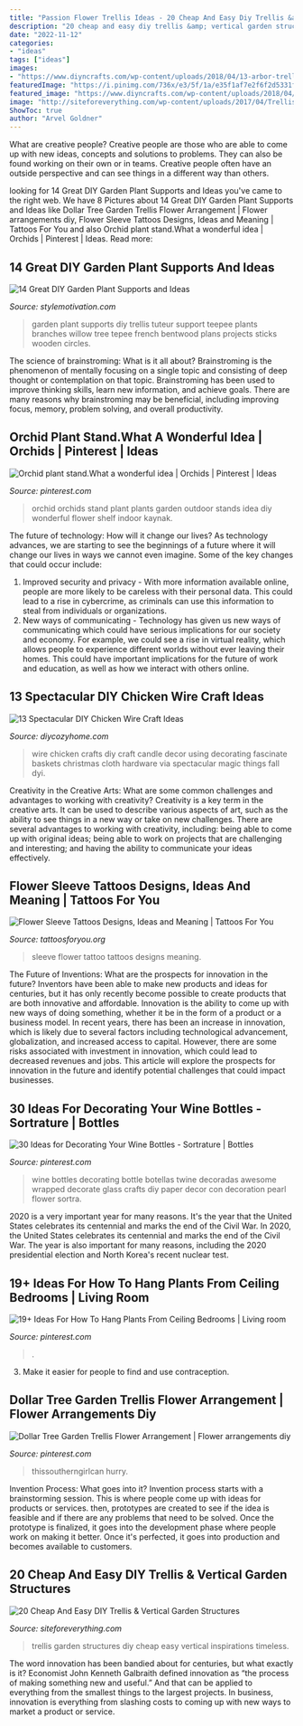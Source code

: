 ```yaml
---
title: "Passion Flower Trellis Ideas - 20 Cheap And Easy Diy Trellis &amp; Vertical Garden Structures"
description: "20 cheap and easy diy trellis &amp; vertical garden structures"
date: "2022-11-12"
categories:
- "ideas"
tags: ["ideas"]
images:
- "https://www.diyncrafts.com/wp-content/uploads/2018/04/13-arbor-trellis.jpg"
featuredImage: "https://i.pinimg.com/736x/e3/5f/1a/e35f1af7e2f6f2d5331f00227605afd2.jpg"
featured_image: "https://www.diyncrafts.com/wp-content/uploads/2018/04/13-arbor-trellis.jpg"
image: "http://siteforeverything.com/wp-content/uploads/2017/04/Trellis-Structures-17.jpg"
ShowToc: true
author: "Arvel Goldner"
---
```



What are creative people?
Creative people are those who are able to come up with new ideas, concepts and solutions to problems. They can also be found working on their own or in teams. Creative people often have an outside perspective and can see things in a different way than others.

	

		
looking for 14 Great DIY Garden Plant Supports and Ideas you've came to the right web. We have 8 Pictures about 14 Great DIY Garden Plant Supports and Ideas like Dollar Tree Garden Trellis Flower Arrangement | Flower arrangements diy, Flower Sleeve Tattoos Designs, Ideas and Meaning | Tattoos For You and also Orchid plant stand.What a wonderful idea | Orchids | Pinterest | Ideas. Read more:
		
    
## 14 Great DIY Garden Plant Supports And Ideas

<img loading=lazy src="https://www.diyncrafts.com/wp-content/uploads/2018/04/13-arbor-trellis.jpg" onerror="this.onerror=null;this.src='https://tse2.mm.bing.net/th?id=OIP.VfcuzmSLTpMhxH_CQgc18QHaJ3&amp;pid=15.1';" alt="14 Great DIY Garden Plant Supports and Ideas">

_Source: stylemotivation.com_

>garden plant supports diy trellis tuteur support teepee plants branches willow tree tepee french bentwood plans projects sticks wooden circles. 

	

The science of brainstroming: What is it all about?
Brainstroming is the phenomenon of mentally focusing on a single topic and consisting of deep thought or contemplation on that topic. Brainstroming has been used to improve thinking skills, learn new information, and achieve goals. There are many reasons why brainstroming may be beneficial, including improving focus, memory, problem solving, and overall productivity.

    
## Orchid Plant Stand.What A Wonderful Idea | Orchids | Pinterest | Ideas

<img loading=lazy src="https://s-media-cache-ak0.pinimg.com/736x/34/80/94/348094fc3595d9f33ddb3bb48c2455d0.jpg" onerror="this.onerror=null;this.src='https://tse1.mm.bing.net/th?id=OIP.Br59OYS4Oagm3LPLp8v9LQHaJ3&amp;pid=15.1';" alt="Orchid plant stand.What a wonderful idea | Orchids | Pinterest | Ideas">

_Source: pinterest.com_

>orchid orchids stand plant plants garden outdoor stands idea diy wonderful flower shelf indoor kaynak. 

	

The future of technology: How will it change our lives?
As technology advances, we are starting to see the beginnings of a future where it will change our lives in ways we cannot even imagine. Some of the key changes that could occur include: 
1. Improved security and privacy - With more information available online, people are more likely to be careless with their personal data. This could lead to a rise in cybercrime, as criminals can use this information to steal from individuals or organizations. 
2. New ways of communicating - Technology has given us new ways of communicating which could have serious implications for our society and economy. For example, we could see a rise in virtual reality, which allows people to experience different worlds without ever leaving their homes. This could have important implications for the future of work and education, as well as how we interact with others online. 

    
## 13 Spectacular DIY Chicken Wire Craft Ideas

<img loading=lazy src="https://diycozyhome.com/wp-content/uploads/2016/06/candle-2.jpg" onerror="this.onerror=null;this.src='https://tse1.mm.bing.net/th?id=OIP.YpCbVhwF91u25nlzOQ3ZfwHaLH&amp;pid=15.1';" alt="13 Spectacular DIY Chicken Wire Craft Ideas">

_Source: diycozyhome.com_

>wire chicken crafts diy craft candle decor using decorating fascinate baskets christmas cloth hardware via spectacular magic things fall dyi. 

	

Creativity in the Creative Arts: What are some common challenges and advantages to working with creativity?
Creativity is a key term in the creative arts. It can be used to describe various aspects of art, such as the ability to see things in a new way or take on new challenges. There are several advantages to working with creativity, including: being able to come up with original ideas; being able to work on projects that are challenging and interesting; and having the ability to communicate your ideas effectively.

    
## Flower Sleeve Tattoos Designs, Ideas And Meaning | Tattoos For You

<img loading=lazy src="http://www.tattoosforyou.org/wp-content/uploads/2016/03/Flower-Sleeve-Tattoo.jpg" onerror="this.onerror=null;this.src='https://tse1.mm.bing.net/th?id=OIP.tC7P1FdcSVE2pazyiT9xtwHaLH&amp;pid=15.1';" alt="Flower Sleeve Tattoos Designs, Ideas and Meaning | Tattoos For You">

_Source: tattoosforyou.org_

>sleeve flower tattoo tattoos designs meaning. 

	

The Future of Inventions: What are the prospects for innovation in the future?
Inventors have been able to make new products and ideas for centuries, but it has only recently become possible to create products that are both innovative and affordable. Innovation is the ability to come up with new ways of doing something, whether it be in the form of a product or a business model. In recent years, there has been an increase in innovation, which is likely due to several factors including technological advancement, globalization, and increased access to capital. However, there are some risks associated with investment in innovation, which could lead to decreased revenues and jobs. This article will explore the prospects for innovation in the future and identify potential challenges that could impact businesses.

    
## 30 Ideas For Decorating Your Wine Bottles - Sortrature | Bottles

<img loading=lazy src="https://i.pinimg.com/originals/b9/dd/5d/b9dd5de7916f25a2799cd5718f5ae1c3.jpg" onerror="this.onerror=null;this.src='https://tse4.mm.bing.net/th?id=OIP.gdhQy-rW-hrRV3euW9Ze8gHaOF&amp;pid=15.1';" alt="30 Ideas for Decorating Your Wine Bottles - Sortrature | Bottles">

_Source: pinterest.com_

>wine bottles decorating bottle botellas twine decoradas awesome wrapped decorate glass crafts diy paper decor con decoration pearl flower sortra. 

	

2020 is a very important year for many reasons. It's the year that the United States celebrates its centennial and marks the end of the Civil War.
In 2020, the United States celebrates its centennial and marks the end of the Civil War. The year is also important for many reasons, including the 2020 presidential election and North Korea's recent nuclear test.

    
## 19+ Ideas For How To Hang Plants From Ceiling Bedrooms | Living Room

<img loading=lazy src="https://i.pinimg.com/736x/a8/39/4a/a8394a12b81d459cba29cd470b805a69.jpg" onerror="this.onerror=null;this.src='https://tse3.mm.bing.net/th?id=OIP.x_67_Ch5g69AhSJnkLFbJAAAAA&amp;pid=15.1';" alt="19+ Ideas For How To Hang Plants From Ceiling Bedrooms | Living room">

_Source: pinterest.com_

>. 

	

3. Make it easier for people to find and use contraception.

    
## Dollar Tree Garden Trellis Flower Arrangement | Flower Arrangements Diy

<img loading=lazy src="https://i.pinimg.com/736x/e3/5f/1a/e35f1af7e2f6f2d5331f00227605afd2.jpg" onerror="this.onerror=null;this.src='https://tse3.mm.bing.net/th?id=OIP.4NymEAdbmS49ZdkWN6uSxwHaLG&amp;pid=15.1';" alt="Dollar Tree Garden Trellis Flower Arrangement | Flower arrangements diy">

_Source: pinterest.com_

>thissoutherngirlcan hurry. 

	

Invention Process: What goes into it?
Invention process starts with a brainstorming session. This is where people come up with ideas for products or services. then, prototypes are created to see if the idea is feasible and if there are any problems that need to be solved. Once the prototype is finalized, it goes into the development phase where people work on making it better. Once it's perfected, it goes into production and becomes available to customers.

    
## 20 Cheap And Easy DIY Trellis &amp; Vertical Garden Structures

<img loading=lazy src="http://siteforeverything.com/wp-content/uploads/2017/04/Trellis-Structures-17.jpg" onerror="this.onerror=null;this.src='https://tse1.mm.bing.net/th?id=OIP.v18PTWe-vmHid9vHVa7lTgAAAA&amp;pid=15.1';" alt="20 Cheap And Easy DIY Trellis &amp; Vertical Garden Structures">

_Source: siteforeverything.com_

>trellis garden structures diy cheap easy vertical inspirations timeless. 

	

The word innovation has been bandied about for centuries, but what exactly is it? Economist John Kenneth Galbraith defined innovation as “the process of making something new and useful.” And that can be applied to everything from the smallest things to the largest projects. In business, innovation is everything from slashing costs to coming up with new ways to market a product or service.

